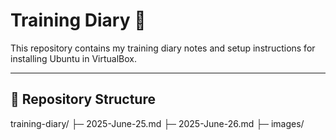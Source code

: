 # Training Diary 📝

This repository contains my training diary notes and setup instructions for installing Ubuntu in VirtualBox.

---

## 📂 Repository Structure

training-diary/
├─ 2025-June-25.md 
├─ 2025-June-26.md
├─ images/ 



